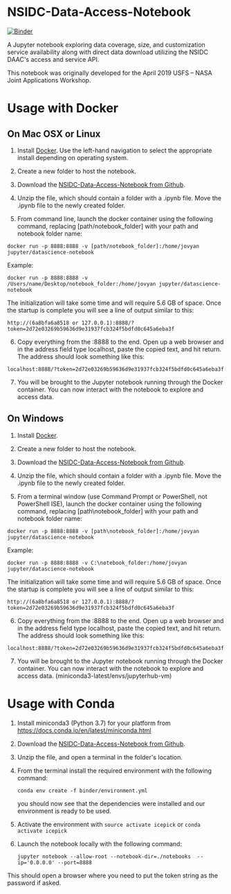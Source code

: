 # NSIDC-Data-Access-Notebook

[![Binder](https://mybinder.org/badge_logo.svg)](https://mybinder.org/v2/gh/nsidc/NSIDC-Data-Access-Notebook/master?urlpath=lab/tree/notebooks)

A Jupyter notebook exploring data coverage, size, and customization service availability along with direct data download utilizing the NSIDC DAAC's access and service API.

This notebook was originally developed for the April 2019 USFS – NASA Joint Applications Workshop.

# Usage with Docker

## On Mac OSX or Linux


1. Install [Docker](https://docs.docker.com/install/). Use the left-hand navigation to select the appropriate install depending on operating system.

2. Create a new folder to host the notebook.

3. Download the [NSIDC-Data-Access-Notebook from Github](https://github.com/nsidc/NSIDC-Data-Access-Notebook/archive/master.zip).

4. Unzip the file, which should contain a folder with a .ipynb file. Move the .ipynb file to the newly created folder.

5. From command line, launch the docker container using the following command, replacing [path/notebook_folder] with your path and notebook folder name:


```docker run -p 8888:8888 -v [path/notebook_folder]:/home/jovyan jupyter/datascience-notebook```


Example:


```docker run -p 8888:8888 -v /Users/name/Desktop/notebook_folder:/home/jovyan jupyter/datascience-notebook```


The initialization will take some time and will require 5.6 GB of space. Once the startup is complete you will see a line of output similar to this:

```http://(6a8bfa6a8518 or 127.0.0.1):8888/?token=2d72e03269b59636d9e31937fcb324f5bdfd0c645a6eba3f```

6. Copy everything from the :8888 to the end. Open up a web browser and in the address field type localhost, paste the copied text, and hit return. The address should look something like this:

`localhost:8888/?token=2d72e03269b59636d9e31937fcb324f5bdfd0c645a6eba3f`

7. You will be brought to the Jupyter notebook running through the Docker container. You can now interact with the notebook to explore and access data.


## On Windows

1. Install [Docker](https://docs.docker.com/docker-for-windows/install/).

2. Create a new folder to host the notebook.

3. Download the [NSIDC-Data-Access-Notebook from Github](https://github.com/nsidc/NSIDC-Data-Access-Notebook/archive/master.zip).

4. Unzip the file, which should contain a folder with a .ipynb file. Move the .ipynb file to the newly created folder.

5. From a terminal window (use Command Prompt or PowerShell, not PowerShell ISE), launch the docker container using the following command, replacing [path\notebook_folder] with your path and notebook folder name:

```docker run -p 8888:8888 -v [path\notebook_folder]:/home/jovyan jupyter/datascience-notebook```

Example:

```docker run -p 8888:8888 -v C:\notebook_folder:/home/jovyan jupyter/datascience-notebook```

The initialization will take some time and will require 5.6 GB of space. Once the startup is complete you will see a line of output similar to this:

```http://(6a8bfa6a8518 or 127.0.0.1):8888/?token=2d72e03269b59636d9e31937fcb324f5bdfd0c645a6eba3f```

6. Copy everything from the :8888 to the end. Open up a web browser and in the address field type localhost, paste the copied text, and hit return. The address should look something like this:

`localhost:8888/?token=2d72e03269b59636d9e31937fcb324f5bdfd0c645a6eba3f`

7. You will be brought to the Jupyter notebook running through the Docker container. You can now interact with the notebook to explore and access data.
(miniconda3-latest/envs/jupyterhub-vm)


# Usage with Conda

1. Install miniconda3 (Python 3.7) for your platform from https://docs.conda.io/en/latest/miniconda.html

2. Download the [NSIDC-Data-Access-Notebook from Github](https://github.com/nsidc/NSIDC-Data-Access-Notebook/archive/master.zip).

3. Unzip the file,  and open a terminal in the folder's location.

4. From the terminal install the required environment with the following command:

   ```conda env create -f binder/environment.yml```

    you should now see that the dependencies were installed and our environment is ready to be used.

5. Activate the environment with ```source activate icepick``` or ```conda activate icepick```

6. Launch the notebook locally with the following command:

    ```jupyter notebook --allow-root --notebook-dir=./notebooks  --ip='0.0.0.0' --port=8888```

This should open a browser where you need to put the token string as the password if asked.

